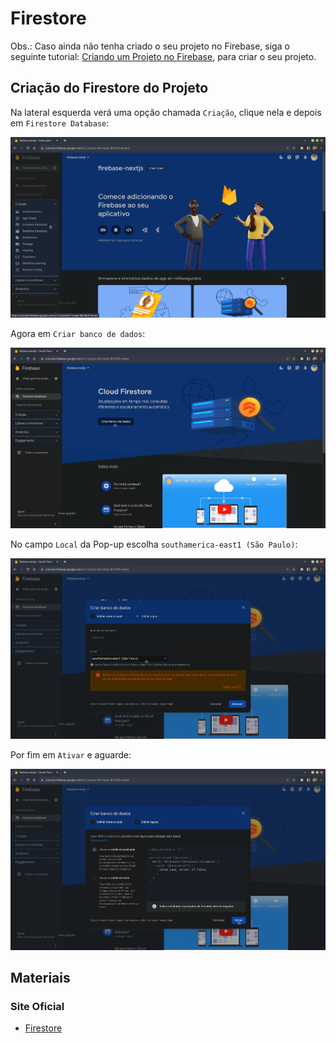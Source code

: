 # Firestore

Obs.: Caso ainda não tenha criado o seu projeto no Firebase, siga o seguinte tutorial: [Criando um Projeto no Firebase](../../../firebase/README.md#criando-um-projeto-no-firebase), para criar o seu projeto.

## Criação do Firestore do Projeto

Na lateral esquerda verá uma opção chamada `Criação`, clique nela e depois em `Firestore Database`:

<img src="images/creation-options.png" alt="Creation options" />

Agora em `Criar banco de dados`:

<img src="images/create-database-screen.png" alt="Create database screen" />

No campo `Local` da Pop-up escolha `southamerica-east1 (São Paulo)`:

<img src="images/create-database-popup.png" alt="Create datanase popup" />

Por fim em `Ativar` e aguarde:

<img src="images/set-rules-popup.png" alt="Set rules popup" />

## Materiais

### Site Oficial

- [Firestore](https://firebase.google.com/docs/firestore?hl=pt-br)
